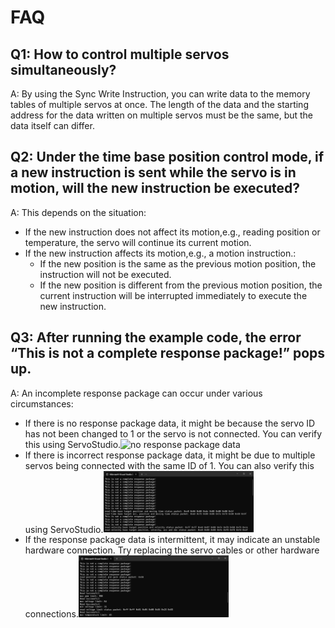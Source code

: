 # FAQ

## Q1: How to control multiple servos simultaneously?
A: By using the Sync Write Instruction, you can write data to the memory tables of multiple servos at once. The length of the data and the starting address for the data written on multiple servos must be the same, but the data itself can differ.

## Q2: Under the time base position control mode, if a new instruction is sent while the servo is in motion, will the new instruction be executed?
A: This depends on the situation:
- If the new instruction does not affect its motion,e.g., reading position or temperature, the servo will continue its current motion.
- If the new instruction affects its motion,e.g., a motion instruction.:
    - If the new position is the same as the previous motion position, the instruction will not be executed.
    - If the new position is different from the previous motion position, the current instruction will be interrupted immediately to execute the new instruction.

## Q3: After running the example code, the error “This is not a complete response package!” pops up.
A: An incomplete response package can occur under various circumstances: 
- If there is no response package data, it might be because the servo ID has not been changed to 1 or the servo is not connected. You can verify this using ServoStudio.<img src="images/Q3 no response package data.jpg?raw=true" alt="no response package data" width="50%">
- If there is incorrect response package data, it might be due to multiple servos being connected with the same ID of 1. You can also verify this using ServoStudio.<img src="images/Q3 incorrect response package data.jpg?raw=true" alt="incorrect response package data" width="50%">
- If the response package data is intermittent, it may indicate an unstable hardware connection. Try replacing the servo cables or other hardware connections.<img src="images/Q3 the response package data is intermittent.jpg?raw=true" alt="Servo and PC Connection Diagram" width="50%">
